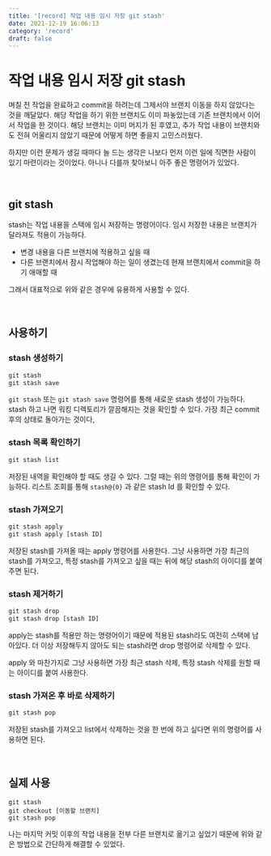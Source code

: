 ```yaml
---
title: '[record] 작업 내용 임시 저장 git stash'
date: 2021-12-19 16:06:13
category: 'record'
draft: false
---
```


# 작업 내용 임시 저장 git stash

며칠 전 작업을 완료하고 commit을 하려는데 그제서야 브랜치 이동을 하지 않았다는 것을 깨달았다. 해당 작업을 하기 위한 브랜치도 이미 파놓았는데 기존 브랜치에서 이어서 작업을 한 것이다. 해당 브랜치는 이미 머지가 된 후였고, 추가 작업 내용이 브랜치와도 전혀 어울리지 않았기 때문에 어떻게 하면 좋을지 고민스러웠다.

하지만 이런 문제가 생길 때마다 늘 드는 생각은 나보다 먼저 이런 일에 직면한 사람이 있기 마련이라는 것이었다. 아니나 다를까 찾아보니 아주 좋은 명령어가 있었다.

<br />

## git stash

stash는 작업 내용을 스택에 임시 저장하는 명령어이다. 임시 저장한 내용은 브랜치가 달라져도 적용이 가능하다.

- 변경 내용을 다른 브랜치에 적용하고 싶을 때
- 다른 브랜치에서 잠시 작업해야 하는 일이 생겼는데 현재 브랜치에서 commit을 하기 애매할 때

그래서 대표적으로 위와 같은 경우에 유용하게 사용할 수 있다.

<br />

## 사용하기

### stash 생성하기

```javascript
git stash
git stash save
```

`git stash` 또는 `git stash save` 명령어를 통해 새로운 stash 생성이 가능하다. stash 하고 나면 워킹 디렉토리가 깔끔해지는 것을 확인할 수 있다. 가장 최근 commit 후의 상태로 돌아가는 것이다,

### stash 목록 확인하기

```javascript
git stash list
```

저장된 내역을 확인해야 할 때도 생길 수 있다. 그럴 때는 위의 명령어를 통해 확인이 가능하다. 리스트 조회를 통해 `stash@{0}` 과 같은 stash Id 를 확인할 수 있다.

### stash 가져오기

```javascript
git stash apply
git stash apply [stash ID]
```

저장된 stash를 가져올 때는 apply 명령어를 사용한다. 그냥 사용하면 가장 최근의 stash를 가져오고, 특정 stash를 가져오고 싶을 때는 뒤에 해당 stash의 아이디를 붙여주면 된다.

### stash 제거하기

```javascript
git stash drop
git stash drop [stash ID]
```

apply는 stash를 적용만 하는 명령어이기 때문에 적용된 stash라도 여전히 스택에 남아있다. 더 이상 저장해두지 않아도 되는 stash라면 drop 명령어로 삭제할 수 있다.

apply 와 마찬가지로 그냥 사용하면 가장 최근 stash 삭제, 특정 stash 삭제를 원할 때는 아이디를 붙여 사용한다.

### stash 가져온 후 바로 삭제하기

```javascript
git stash pop
```

저장된 stash를 가져오고 list에서 삭제하는 것을 한 번에 하고 싶다면 위의 명령어를 사용하면 된다.

<br />

## 실제 사용

```
git stash
git checkout [이동할 브랜치]
git stash pop
```

나는 마지막 커밋 이후의 작업 내용을 전부 다른 브랜치로 옮기고 싶었기 때문에 위와 같은 방법으로 간단하게 해결할 수 있었다.

<br/>
<br/>
<br/>
<br/>
